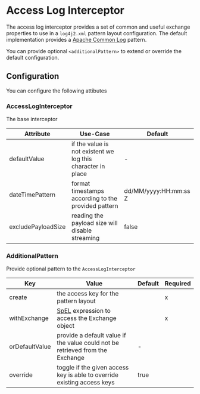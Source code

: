 # Access Log Interceptor

The access log interceptor provides a set of common and useful exchange properties to use in a `log4j2.xml` pattern layout configuration.
The default implementation provides a [Apache Common Log](https://httpd.apache.org/docs/trunk/logs.html#common) pattern.

You can provide optional `<additionalPattern>` to extend or override the default configuration.

## Configuration

You can configure the following attibutes

### AccessLogInterceptor

The base interceptor

| Attribute | Use-Case | Default |
|-----------|----------|---------|
| defaultValue | if the value is not existent we log this character in place | - |
| dateTimePattern | format timestamps according to the provided pattern | dd/MM/yyyy:HH:mm:ss Z |
| excludePayloadSize | reading the payload size will disable streaming | false |

### AdditionalPattern

Provide optional pattern to the `AccessLogInterceptor`

| Key    | Value | Default | Required |
|--------|-------|---------|----------|
| create | the access key for the pattern layout | | x |
| withExchange | [SpEL](https://docs.spring.io/spring-framework/docs/3.2.x/spring-framework-reference/html/expressions.html) expression to access the Exchange object | | x |
| orDefaultValue | provide a default value if the value could not be retrieved from the Exchange | - | |
| override | toggle if the given access key is able to override existing access keys | true | |






